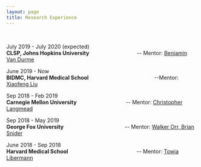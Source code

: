 ```yaml
---
layout: page
title: Research Experience
---
```


<br>

July 2019 - July 2020 (expected)<br>
**CLSP, Johns Hopkins University** &nbsp;&nbsp;&nbsp;&nbsp;&nbsp;&nbsp;&nbsp;&nbsp;&nbsp;&nbsp;&nbsp;&nbsp;&nbsp;&nbsp;&nbsp;&nbsp;&nbsp;&nbsp;&nbsp;&nbsp;&nbsp;&nbsp;&nbsp;&nbsp;&nbsp;&nbsp;&nbsp;&nbsp;&nbsp;&nbsp; -- Mentor: [Benjamin Van Durme]()

June 2019 - Now <br>
**BIDMC, Harvard Medical School** &nbsp;&nbsp;&nbsp;&nbsp;&nbsp;&nbsp;&nbsp; &nbsp;&nbsp;&nbsp;&nbsp;&nbsp;&nbsp;&nbsp; &nbsp;&nbsp;&nbsp;&nbsp;&nbsp;&nbsp;&nbsp; &nbsp;&nbsp;&nbsp;&nbsp;&nbsp;&nbsp;&nbsp;&nbsp;&nbsp;&nbsp;&nbsp;&nbsp;&nbsp;&nbsp;&nbsp;&nbsp;&nbsp;&nbsp; --Mentor: [Xiaofeng Liu]()

Sep 2018 - Feb 2019 <br>
**Carnegie Mellon University** &nbsp;&nbsp;&nbsp;&nbsp;&nbsp;&nbsp;&nbsp;&nbsp;&nbsp;&nbsp;&nbsp;&nbsp;&nbsp;&nbsp;&nbsp;&nbsp;&nbsp;&nbsp;&nbsp;&nbsp;&nbsp;&nbsp;&nbsp;&nbsp;&nbsp;&nbsp;&nbsp;&nbsp;&nbsp;&nbsp;&nbsp; -- Mentor: [Christopher Langmead]()

Sep 2018 - May 2019<br>
**George Fox University** &nbsp;&nbsp;&nbsp;&nbsp;&nbsp;&nbsp;&nbsp;&nbsp;&nbsp;&nbsp;&nbsp;&nbsp;&nbsp;&nbsp;&nbsp;&nbsp;&nbsp;&nbsp;&nbsp;&nbsp;&nbsp;&nbsp;&nbsp;&nbsp;&nbsp;&nbsp;&nbsp;&nbsp;&nbsp;&nbsp;&nbsp;&nbsp;&nbsp;&nbsp;&nbsp;&nbsp;&nbsp;&nbsp;&nbsp; -- Mentor: [Walker Orr, Brian Snider]()

June 2018 - Sep 2018<br>
**Harvard Medical School** &nbsp;&nbsp;&nbsp;&nbsp;&nbsp;&nbsp;&nbsp;&nbsp;&nbsp;&nbsp;&nbsp;&nbsp;&nbsp;&nbsp;&nbsp;&nbsp;&nbsp;&nbsp;&nbsp;&nbsp;&nbsp;&nbsp;&nbsp;&nbsp;&nbsp;&nbsp;&nbsp;&nbsp;&nbsp;&nbsp;&nbsp;&nbsp;&nbsp;&nbsp;&nbsp;&nbsp;&nbsp;&nbsp;&nbsp;&nbsp;&nbsp;&nbsp;&nbsp;&nbsp; -- Mentor: [Towia Libermann]()

